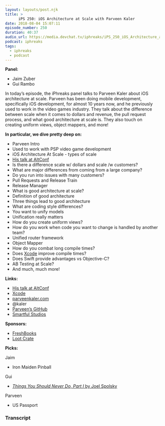 ```yaml
---
layout: layouts/post.njk
title: >
      iPS 250: iOS Architecture at Scale with Parveen Kaler
date: 2018-08-04 15:07:11
episode_number: 250
duration: 40:37
audio_url: https://media.devchat.tv/iphreaks/iPS_250_iOS_Architecture_at_Scale_with_Parveen_Kaler.mp3
podcast: iphreaks
tags: 
  - iphreaks
  - podcast
---
```


 **Panel:**

- Jaim Zuber
- Gui Rambo

In today’s episode, the iPhreaks panel talks to Parveen Kaler about iOS architecture at scale. Parveen has been doing mobile development, specifically iOS development, for almost 10 years now, and he previously used to work in the video games industry. They talk about the difference between scale when it comes to dollars and revenue, the pull request process, and what good architecture at scale is. They also touch on creating uniform views, object mappers, and more!

**In particular, we dive pretty deep on:**

- Parveen Intro
- Used to work with PSP video game development
- iOS Architecture At Scale - types of scale
- [His talk at AltConf](https://parveenkaler.com/posts/iOS-architecture-at-scale)
- Is there a difference scale w/ dollars and scale /w customers?
- What are major differences from coming from a large company?
- Do you run into issues with many customers?
- Pull Requests and Release Train
- Release Manager
- What is good architecture at scale?
- Definition of good architecture
- Three things lead to good architecture
- What are coding style differences?
- You want to unify models
- Unification really matters
- How do you create uniform views?
- How do you work when code you want to change is handled by another team?
- Unified router framework
- Object Mapper
- How do you combat long compile times?
- Does [Xcode](https://developer.apple.com/xcode/) improve compile times?
- Does Swift provide advantages vs Objective-C?
- AB Testing at Scale?
- And much, much more! 

**Links:**

- [His talk at AltConf](https://parveenkaler.com/posts/iOS-architecture-at-scale)
- [Xcode](https://developer.apple.com/xcode/)
- [parveenkaler.com](https://parveenkaler.com/)
- @kaler
- [Parveen’s GitHub](https://github.com/kaler)
- [Smartful Studios](https://smartfulstudios.com/)

**Sponsors:**

- [FreshBooks](https://www.freshbooks.com/invoice?ref=11731&utm_source=pbm&utm_medium=affiliate-program&utm_influencer=419364&utm_campaign=podcast-influencers)
- [Loot Crate](https://www.lootcrate.com/)

**Picks:**

Jaim

- Iron Maiden Pinball

Gui

- [_Things You Should Never Do, Part I_ by Joel Spolsky](https://www.joelonsoftware.com/2000/04/06/things-you-should-never-do-part-i/)

Parveen

- US Passport
&nbsp;

### Transcript


